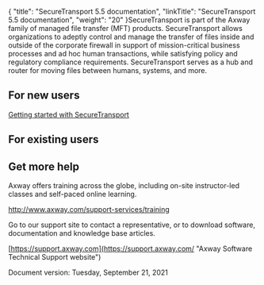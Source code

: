 {
    "title": "SecureTransport 5.5 documentation",
    "linkTitle": "SecureTransport 5.5 documentation",
    "weight": "20"
}SecureTransport is part of the Axway family of managed file transfer (MFT) products. SecureTransport allows organizations to adeptly control and manage the transfer of files inside and outside of the corporate firewall in support of mission-critical business processes and ad hoc human transactions, while satisfying policy and regulatory compliance requirements. SecureTransport serves as a hub and router for moving files between humans, systems, and more.

## For new users

[Getting started with SecureTransport](getting_started_guide/overview3)

## For existing users

## Get more help

Axway offers training across the globe, including on-site instructor-led classes and self-paced online learning.

<http://www.axway.com/support-services/training>

Go to our support site to contact a representative, or to download software, documentation and knowledge base articles.

[https://support.axway.com](https://support.axway.com/ "Axway Software Technical Support website")

Document version: Tuesday, September 21, 2021

